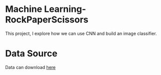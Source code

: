 # Machine Learning-RockPaperScissors
This project, I explore how we can use CNN and build an image classifier. 


# Data Source
Data can download <a href="https://github.com/dicodingacademy/assets/releases/download/release/rockpaperscissors.zip.">here</a>
